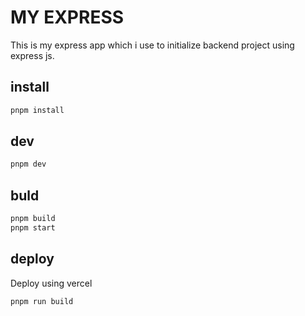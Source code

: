 # MY EXPRESS

This is my express app which i use to initialize backend project using express js.

## install

```bash
pnpm install
```

## dev

```bash
pnpm dev
```

## buld

```bash
pnpm build
pnpm start
```

## deploy

Deploy using vercel

```bash
pnpm run build
```
